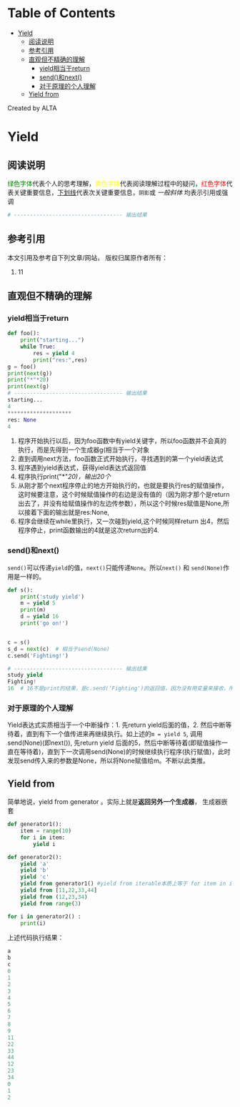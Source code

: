 
Table of Contents
=================

   * [Yield](#yield)
      * [阅读说明](#阅读说明)
      * [参考引用](#参考引用)
      * [直观但不精确的理解](#直观但不精确的理解)
         * [yield相当于return](#yield相当于return)
         * [send()和next()](#send和next)
         * [对于原理的个人理解](#对于原理的个人理解)
      * [Yield from](#yield-from)

Created by ALTA
# Yield  
## 阅读说明  

<font color=#008000>绿色字体</font>代表个人的思考理解，<font color=Yellow>黄色字体</font>代表阅读理解过程中的疑问，<font color=Red>红色字体</font>代表关键重要信息，<u>下划线</u>代表次关键重要信息，`阴影`或 *一般斜体* 均表示引用或强调 

```python
# ---------------------------------- 输出结果
```

## 参考引用  

本文引用及参考自下列文章/网站， 版权归属原作者所有：

1. 11  



## 直观但不精确的理解  

### yield相当于return  

```python
def foo():
    print("starting...")
    while True:
        res = yield 4
        print("res:",res)
g = foo()
print(next(g))
print("*"*20)
print(next(g)
# ---------------------------------- 输出结果
starting...
4
********************
res: None
4
```

1. 程序开始执行以后，因为foo函数中有yield关键字，所以foo函数并不会真的执行，而是先得到一个生成器g(相当于一个对象
2. 直到调用next方法，foo函数正式开始执行，寻找遇到的第一个yield表达式
3. 程序遇到yield表达式，获得yield表达式返回值
4. 程序执行print("*"*20)，输出20个*
5. 从刚才那个next程序停止的地方开始执行的，也就是要执行res的赋值操作，这时候要注意，这个时候赋值操作的右边是没有值的（因为刚才那个是return出去了，并没有给赋值操作的左边传参数），所以这个时候res赋值是None,所以接着下面的输出就是res:None,
6. 程序会继续在while里执行，又一次碰到yield,这个时候同样return 出4，然后程序停止，print函数输出的4就是这次return出的4.

### send()和next()  

`send()`可以传递`yield`的值，`next()`只能传递`None`。所以`next()` 和 `send(None)`作用是一样的。

```python
def s():
    print('study yield')
    m = yield 5
    print(m)
    d = yield 16
    print('go on!')


c = s()
s_d = next(c)  # 相当于send(None)
c.send('Fighting!')

# ---------------------------------- 输出结果
study yield
Fighting!
16  # 16不是print的结果，是c.send(‘Fighting')的返回值，因为没有用变量来接收，所以打印到了控制台
```

### 对于原理的个人理解  

Yield表达式实质相当于一个中断操作：1. 先return yield后面的值，2. 然后中断等待着，直到有下一个值传进来再继续执行。如上述的`m = yield 5`, 调用send(None)(即next()), 先return yield 后面的5，然后中断等待着(即赋值操作一直在等待着)，直到下一次调用send(None)的时候继续执行程序(执行赋值)，此时发现send传入来的参数是None，所以将None赋值给m。不断以此类推。

## Yield from  

简单地说，yield from  generator 。实际上就是**返回另外一个生成器**， 生成器嵌套  

```python
def generator1():
    item = range(10)
    for i in item:
        yield i

def generator2():
    yield 'a'
    yield 'b'
    yield 'c'
    yield from generator1() #yield from iterable本质上等于 for item in iterable: yield item的缩写版
    yield from [11,22,33,44]
    yield from (12,23,34)
    yield from range(3)

for i in generator2() :
    print(i)
```

上述代码执行结果：

```python
a
b
c
0
1
2
3
4
5
6
7
8
9
11
22
33
44
12
23
34
0
1
2
```


